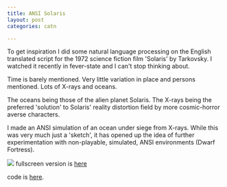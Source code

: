 ```yaml
---
title: ANSI Solaris
layout: post
categories: catn

---
```



To get inspiration I did some natural language processing on the English translated script for the 1972 science fiction film 'Solaris' by Tarkovsky.  I watched it recently in fever-state and I can't stop thinking about.

Time is barely mentioned. Very little variation in place and persons mentioned. Lots of X-rays and oceans.

The oceans being those of the alien planet Solaris. The X-rays being the preferred 'solution' to Solaris' reality distortion field by more cosmic-horror averse characters.

I made an ANSI simulation of an ocean under siege from X-rays. While this was very much just a 'sketch', it has opened up the idea of further experimentation with non-playable, simulated, ANSI environments (Dwarf Fortress).



![](https://i.imgur.com/tIOIZY5.png)
fullscreen version is [here](https://editor.p5js.org/sam_hains/full/SJcCyEw2m)


code is [here](https://editor.p5js.org/sam_hains/sketches/SJcCyEw2m).

